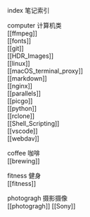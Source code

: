 index
笔记索引

computer
计算机类  
[[ffmpeg]]  
[[fonts]]  
[[git]]  
[[HDR_Images]]  
[[linux]]  
[[macOS_terminal_proxy]]  
[[markdown]]  
[[nginx]]  
[[parallels]]  
[[picgo]]  
[[python]]  
[[rclone]]  
[[Shell_Scripting]]  
[[vscode]]  
[[webdav]]  

coffee
咖啡  
[[brewing]]

fitness
健身  
[[fitness]]

photogragh
摄影摄像  
[[photogragh]]
[[Sony]]
